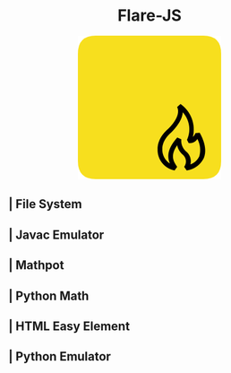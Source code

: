 <h1 align="center">Flare-JS</h1>
<p align="center"><img src="https://github.com/kayyraa/Flare-JS/blob/main/resources/icon.png" alt="Flare-JS Icon"></p>

## | File System
## | Javac Emulator
## | Mathpot
## | Python Math
## | HTML Easy Element
## | Python Emulator
